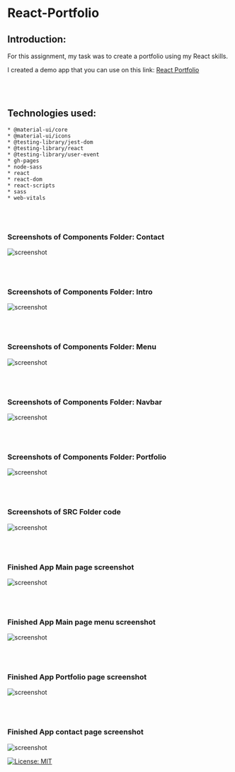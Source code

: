 # React-Portfolio

## Introduction:

For this assignment, my task was to create a portfolio using my React skills.

I created a demo app that you can use on this link:
[React Portfolio](https://youthful-tereshkova-4a8af4.netlify.app/)

<br>
<br>

## Technologies used:

    * @material-ui/core
    * @material-ui/icons
    * @testing-library/jest-dom
    * @testing-library/react
    * @testing-library/user-event
    * gh-pages
    * node-sass
    * react
    * react-dom
    * react-scripts
    * sass
    * web-vitals

<br>
<br>


### Screenshots of Components Folder: Contact

![screenshot](public/assets/img/contactcode.JPG)

<br>
<br>

### Screenshots of Components Folder: Intro

![screenshot](public/assets/img/introcode.JPG)

<br>
<br>

### Screenshots of Components Folder: Menu

![screenshot](public/assets/img/menucode.JPG)

<br>
<br>

### Screenshots of Components Folder: Navbar

![screenshot](public/assets/img/navcode.JPG)

<br>
<br>

### Screenshots of Components Folder: Portfolio

![screenshot](public/assets/img/portfoliocode.JPG)

<br>
<br>

### Screenshots of SRC Folder code

![screenshot](public/assets/img/finalcode.JPG)

<br>
<br>


### Finished App Main page screenshot

![screenshot](public/assets/img/mainpage.JPG)

<br>
<br>

### Finished App Main page menu screenshot

![screenshot](public/assets/img/menu.JPG)

<br>
<br>

### Finished App Portfolio page screenshot

![screenshot](public/assets/img/portfolio.JPG)

<br>
<br>

### Finished App contact page screenshot

![screenshot](public/assets/img/contact.JPG)

[![License: MIT](https://img.shields.io/badge/License-MIT-yellow.svg)](https://opensource.org/licenses/MIT)
